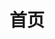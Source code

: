 ---
home: true
title: 首页
heroImage: /images/logo.webp
actions:
  - text: 立即下载
    link: https://www.lanzouw.com/b004hkrxpi
    type: primary

features:
  - title: 简单
    details: 忘掉令人头疼的文件或代码，所有修改都是一键式的操作
  - title: 安全
    details: 完全没有封号的风险，也不会对设备性能造成任何影响
  - title: 全能
    details: 支持目前主流的大部分安卓设备无root修改

footer: Copyright © 2018-2024 MoY 
---